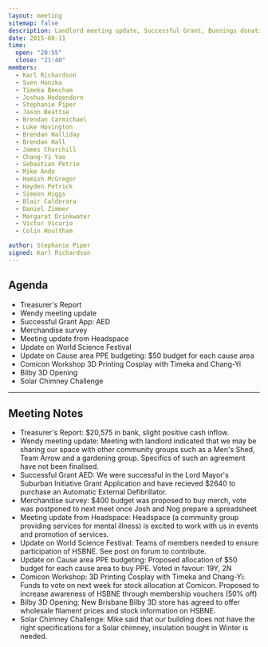 ```yaml
---
layout: meeting
sitemap: false
description: Landlord meeting update, Successful Grant, Bunnings donation, Merchandise proposal, Headspace meeting update, World Science Festival, PPE budgeting, Comicon Workshop 
date: 2015-08-11
time:
  open: "20:55"
  close: "21:40"
members:
  - Karl Richardson
  - Sven Hanzka
  - Timeka Beecham
  - Joshua Hodgendorn
  - Stephanie Piper
  - Jason Beattie
  - Brendan Carmichael
  - Luke Hovington
  - Brendan Halliday
  - Brendan Hall
  - James Churchill
  - Chang-Yi Yao
  - Sebastian Petrie
  - Mike Ando
  - Hamish McGregor
  - Hayden Petrick
  - Simeon Higgs
  - Blair Calderara
  - Daniel Zimmer
  - Margarat Drinkwater
  - Victor Vicario
  - Colin Houltham

author: Stephanie Piper
signed: Karl Richardson
---
```


## Agenda

  - Treasurer's Report
  - Wendy meeting update
  - Successful Grant App: AED
  - Merchandise survey
  - Meeting update from Headspace
  - Update on World Science Festival
  - Update on Cause area PPE budgeting:  $50 budget for each cause area
  - Comicon Workshop 3D Printing Cosplay with Timeka and Chang-Yi
  - Bilby 3D Opening
  - Solar Chimney Challenge

---

## Meeting Notes

  - Treasurer's Report: $20,575 in bank, slight positive cash inflow.  
  - Wendy meeting update:  Meeting with landlord indicated that we may be sharing our space with other community groups such as a Men's Shed, Team Arrow and a gardening group.  Specifics of such an agreement have not been finalised. 
  - Successful Grant AED:  We were successful in the Lord Mayor's Suburban Initiative Grant Application and have recieved $2640 to purchase an Automatic External Defibrillator.
  - Merchandise survey:  $400 budget was proposed to buy merch, vote was postponed to next meet once Josh and Nog prepare a spreadsheet
  - Meeting update from Headspace:  Headspace (a community group providing services for mental illness) is excited to work with us in events and promotion of services. 
  - Update on World Science Festival:  Teams of members needed to ensure participation of HSBNE.  See post on forum to contribute. 
  - Update on Cause area PPE budgeting:  Proposed allocation of $50 budget for each cause area to buy PPE.  Voted in favour: 19Y, 2N
  - Comicon Workshop: 3D Printing Cosplay with Timeka and Chang-Yi: Funds to vote on next week for stock allocation at Comicon. Proposed to increase awareness of HSBNE through membership vouchers (50% off)
  - Bilby 3D Opening:  New Brisbane Bilby 3D store has agreed to offer wholesale filament prices and stock information on HSBNE.  
  - Solar Chimney Challenge:  Mike said that our building does not have the right specifications for a Solar chimney, insulation bought in Winter is needed. 
